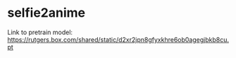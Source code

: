 # selfie2anime

Link to pretrain model: https://rutgers.box.com/shared/static/d2xr2jpn8gfyxkhre6ob0agegjbkb8cu.pt
